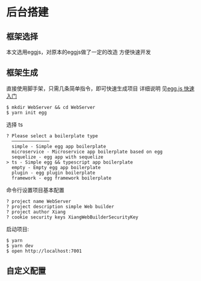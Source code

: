 # 后台搭建
## 框架选择
本文选用eggjs，对原本的eggjs做了一定的改造 方便快速开发
## 框架生成

直接使用脚手架，只需几条简单指令，即可快速生成项目 详细说明 见[egg.js 快速入门](https://eggjs.org/zh-cn/intro/quickstart.html)

```shell
$ mkdir WebServer && cd WebServer
$ yarn init egg
```
选择 ts
```
? Please select a boilerplate type
  ──────────────
  simple - Simple egg app boilerplate
  microservice - Microservice app boilerplate based on egg
  sequelize - egg app with sequelize
> ts - Simple egg && typescript app boilerplate
  empty - Empty egg app boilerplate
  plugin - egg plugin boilerplate
  framework - egg framework boilerplate
```
命令行设置项目基本配置
```
? project name WebServer
? project description simple Web builder
? project author Xiang 
? cookie security keys XiangWebBuilderSecurityKey
```
启动项目:
```shell
$ yarn
$ yarn dev
$ open http://localhost:7001
```

## 自定义配置
